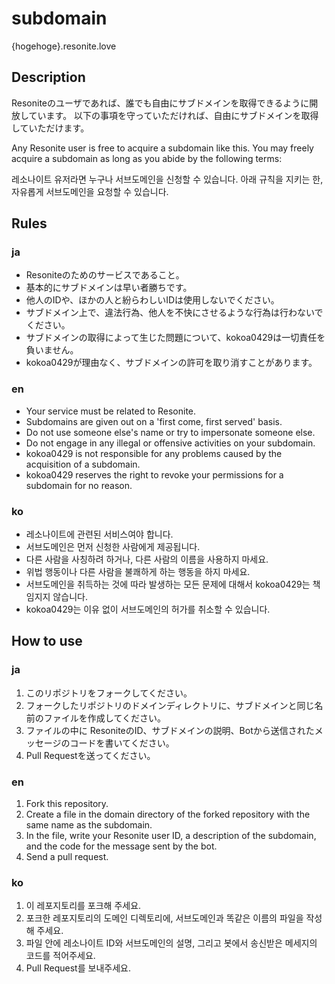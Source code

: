 # subdomain
{hogehoge}.resonite.love

## Description
Resoniteのユーザであれば、誰でも自由にサブドメインを取得できるように開放しています。
以下の事項を守っていただければ、自由にサブドメインを取得していただけます。

Any Resonite user is free to acquire a subdomain like this.
You may freely acquire a subdomain as long as you abide by the following terms:

레소나이트 유저라면 누구나 서브도메인을 신청할 수 있습니다.
아래 규칙을 지키는 한, 자유롭게 서브도메인을 요청할 수 있습니다.

## Rules
### ja
- Resoniteのためのサービスであること。
- 基本的にサブドメインは早い者勝ちです。
- 他人のIDや、ほかの人と紛らわしいIDは使用しないでください。
- サブドメイン上で、違法行為、他人を不快にさせるような行為は行わないでください。
- サブドメインの取得によって生じた問題について、kokoa0429は一切責任を負いません。
- kokoa0429が理由なく、サブドメインの許可を取り消すことがあります。
### en
- Your service must be related to Resonite.
- Subdomains are given out on a 'first come, first served' basis.
- Do not use someone else's name or try to impersonate someone else.
- Do not engage in any illegal or offensive activities on your subdomain.
- kokoa0429 is not responsible for any problems caused by the acquisition of a subdomain.
- kokoa0429 reserves the right to revoke your permissions for a subdomain for no reason.
### ko
- 레소나이트에 관련된 서비스여야 합니다.
- 서브도메인은 먼저 신청한 사람에게 제공됩니다.
- 다른 사람을 사칭하려 하거나, 다른 사람의 이름을 사용하지 마세요.
- 위법 행동이나 다른 사람을 불쾌하게 하는 행동을 하지 마세요.
- 서브도메인을 취득하는 것에 따라 발생하는 모든 문제에 대해서 kokoa0429는 책임지지 않습니다.
- kokoa0429는 이유 없이 서브도메인의 허가를 취소할 수 있습니다.

## How to use
### ja
1. このリポジトリをフォークしてください。
2. フォークしたリポジトリのドメインディレクトリに、サブドメインと同じ名前のファイルを作成してください。
3. ファイルの中に ResoniteのID、サブドメインの説明、Botから送信されたメッセージのコードを書いてください。
4. Pull Requestを送ってください。
### en
1. Fork this repository. 
2. Create a file in the domain directory of the forked repository with the same name as the subdomain.
3. In the file, write your Resonite user ID, a description of the subdomain, and the code for the message sent by the bot.
4. Send a pull request.
### ko
1. 이 레포지토리를 포크해 주세요.
2. 포크한 레포지토리의 도메인 디렉토리에, 서브도메인과 똑같은 이름의 파일을 작성해 주세요.
3. 파일 안에 레소나이트 ID와 서브도메인의 설명, 그리고 봇에서 송신받은 메세지의 코드를 적어주세요.
4. Pull Request를 보내주세요.
